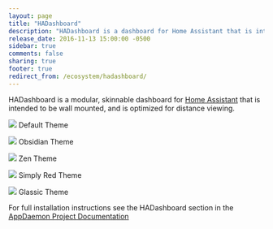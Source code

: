 ```yaml
---
layout: page
title: "HADashboard"
description: "HADashboard is a dashboard for Home Assistant that is intended to be wall mounted, and is optimized for distance viewing."
release_date: 2016-11-13 15:00:00 -0500
sidebar: true
comments: false
sharing: true
footer: true
redirect_from: /ecosystem/hadashboard/
---
```


HADashboard is a modular, skinnable dashboard for [Home Assistant](https://home-assistant.io/) that is intended to be wall mounted, and is optimized for distance viewing.

<p class='img'>
    <img src='/images/hadashboard/dash1.png' />
    Default Theme
</p>

<p class='img'>
    <img src='/images/hadashboard/dash2.png' />
    Obsidian Theme
</p>

<p class='img'>
    <img src='/images/hadashboard/dash3.png' />
    Zen Theme
</p>

<p class='img'>
    <img src='/images/hadashboard/dash4.png' />
    Simply Red Theme
</p>

<p class='img'>
    <img src='/images/hadashboard/dash5.png' />
    Glassic Theme
</p>



For full installation instructions see the HADashboard section in the [AppDaemon Project Documentation](http://appdaemon.readthedocs.io/en/latest/DASHBOARD/)
